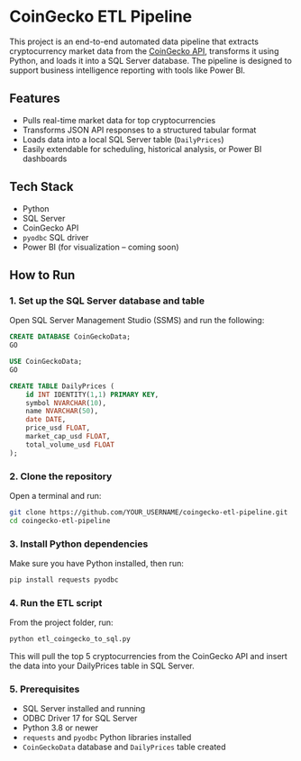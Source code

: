 # CoinGecko ETL Pipeline

This project is an end-to-end automated data pipeline that extracts cryptocurrency market data from the [CoinGecko API](https://www.coingecko.com/en/api), transforms it using Python, and loads it into a SQL Server database. The pipeline is designed to support business intelligence reporting with tools like Power BI.

## Features
- Pulls real-time market data for top cryptocurrencies
- Transforms JSON API responses to a structured tabular format
- Loads data into a local SQL Server table (`DailyPrices`)
- Easily extendable for scheduling, historical analysis, or Power BI dashboards

## Tech Stack
- Python
- SQL Server
- CoinGecko API
- `pyodbc` SQL driver
- Power BI (for visualization – coming soon)

## How to Run

### 1. Set up the SQL Server database and table
Open SQL Server Management Studio (SSMS) and run the following:

```sql
CREATE DATABASE CoinGeckoData;
GO

USE CoinGeckoData;
GO

CREATE TABLE DailyPrices (
    id INT IDENTITY(1,1) PRIMARY KEY,
    symbol NVARCHAR(10),
    name NVARCHAR(50),
    date DATE,
    price_usd FLOAT,
    market_cap_usd FLOAT,
    total_volume_usd FLOAT
);
```

### 2. Clone the repository

Open a terminal and run:

```bash
git clone https://github.com/YOUR_USERNAME/coingecko-etl-pipeline.git
cd coingecko-etl-pipeline
```

### 3. Install Python dependencies

Make sure you have Python installed, then run:

```bash
pip install requests pyodbc
```

### 4. Run the ETL script

From the project folder, run:

```bash
python etl_coingecko_to_sql.py
```

This will pull the top 5 cryptocurrencies from the CoinGecko API and insert the data into your DailyPrices table in SQL Server.

### 5. Prerequisites

- SQL Server installed and running
- ODBC Driver 17 for SQL Server
- Python 3.8 or newer
- `requests` and `pyodbc` Python libraries installed
- `CoinGeckoData` database and `DailyPrices` table created
